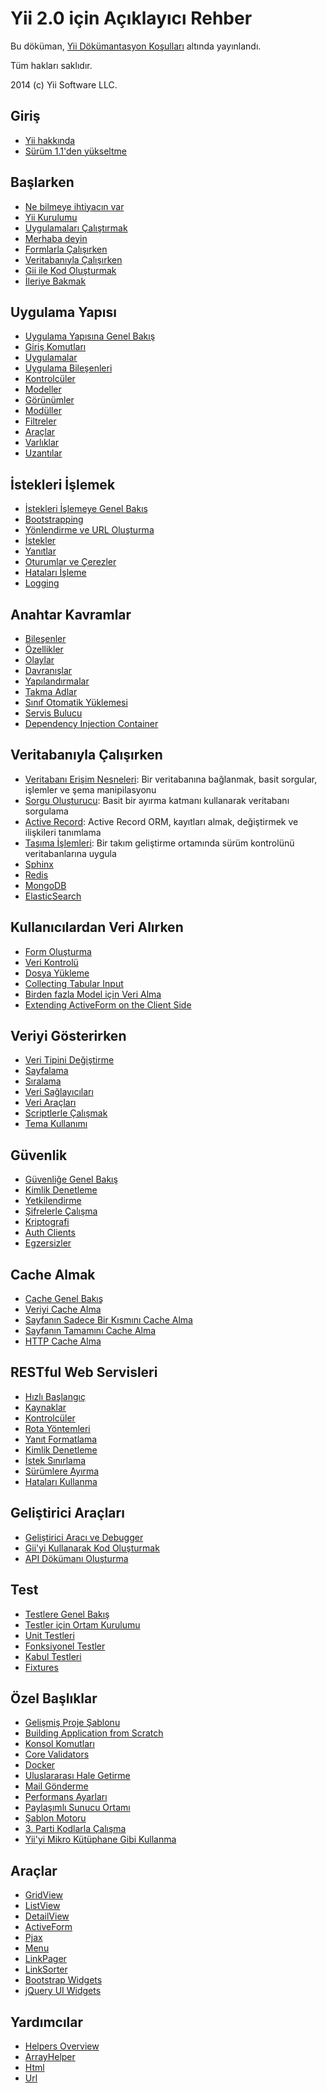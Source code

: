  Yii 2.0 için Açıklayıcı Rehber
===============================

Bu döküman, [Yii Dökümantasyon Koşulları](http://www.yiiframework.com/doc/terms/) altında yayınlandı.

Tüm hakları saklıdır.

2014 (c) Yii Software LLC.


Giriş
------------

* [Yii hakkında](intro-yii.md)
* [Sürüm 1.1'den yükseltme](intro-upgrade-from-v1.md)


Başlarken
---------------

* [Ne bilmeye ihtiyacın var](start-prerequisites.md)
* [Yii Kurulumu](start-installation.md)
* [Uygulamaları Çalıştırmak](start-workflow.md)
* [Merhaba deyin](start-hello.md)
* [Formlarla Çalışırken](start-forms.md)
* [Veritabanıyla Çalışırken](start-databases.md)
* [Gii ile Kod Oluşturmak](start-gii.md)
* [İleriye Bakmak](start-looking-ahead.md)


Uygulama Yapısı
---------------------

* [Uygulama Yapısına Genel Bakış](structure-overview.md)
* [Giriş Komutları](structure-entry-scripts.md)
* [Uygulamalar](structure-applications.md)
* [Uygulama Bileşenleri](structure-application-components.md)
* [Kontrolcüler](structure-controllers.md)
* [Modeller](structure-models.md)
* [Görünümler](structure-views.md)
* [Modüller](structure-modules.md)
* [Filtreler](structure-filters.md)
* [Araçlar](structure-widgets.md)
* [Varlıklar](structure-assets.md)
* [Uzantılar](structure-extensions.md)


İstekleri İşlemek
-----------------

* [İstekleri İşlemeye Genel Bakış](runtime-overview.md)
* [Bootstrapping](runtime-bootstrapping.md)
* [Yönlendirme ve URL Oluşturma](runtime-routing.md)
* [İstekler](runtime-requests.md)
* [Yanıtlar](runtime-responses.md)
* [Oturumlar ve Çerezler](runtime-sessions-cookies.md)
* [Hataları İşleme](runtime-handling-errors.md)
* [Logging](runtime-logging.md)


Anahtar Kavramlar
------------

* [Bileşenler](concept-components.md)
* [Özellikler](concept-properties.md)
* [Olaylar](concept-events.md)
* [Davranışlar](concept-behaviors.md)
* [Yapılandırmalar](concept-configurations.md)
* [Takma Adlar](concept-aliases.md)
* [Sınıf Otomatik Yüklemesi](concept-autoloading.md)
* [Servis Bulucu](concept-service-locator.md)
* [Dependency Injection Container](concept-di-container.md)


Veritabanıyla Çalışırken
----------------------

* [Veritabanı Erişim Nesneleri](db-dao.md): Bir veritabanına bağlanmak, basit sorgular, işlemler ve şema manipilasyonu
* [Sorgu Oluşturucu](db-query-builder.md): Basit bir ayırma katmanı kullanarak veritabanı sorgulama
* [Active Record](db-active-record.md): Active Record ORM, kayıtları almak, değiştirmek ve ilişkileri tanımlama
* [Taşıma İşlemleri](db-migrations.md): Bir takım geliştirme ortamında sürüm kontrolünü veritabanlarına uygula
* [Sphinx](https://www.yiiframework.com/extension/yiisoft/yii2-sphinx/doc/guide)
* [Redis](https://www.yiiframework.com/extension/yiisoft/yii2-redis/doc/guide)
* [MongoDB](https://www.yiiframework.com/extension/yiisoft/yii2-mongodb/doc/guide)
* [ElasticSearch](https://www.yiiframework.com/extension/yiisoft/yii2-elasticsearch/doc/guide)


Kullanıcılardan Veri Alırken
-----------------------

* [Form Oluşturma](input-forms.md)
* [Veri Kontrolü](input-validation.md)
* [Dosya Yükleme](input-file-upload.md)
* [Collecting Tabular Input](input-tabular-input.md)
* [Birden fazla Model için Veri Alma](input-multiple-models.md)
* [Extending ActiveForm on the Client Side](input-form-javascript.md)


Veriyi Gösterirken
---------------

* [Veri Tipini Değiştirme](output-formatting.md)
* [Sayfalama](output-pagination.md)
* [Sıralama](output-sorting.md)
* [Veri Sağlayıcıları](output-data-providers.md)
* [Veri Araçları](output-data-widgets.md)
* [Scriptlerle Çalışmak](output-client-scripts.md)
* [Tema Kullanımı](output-theming.md)


Güvenlik
--------

* [Güvenliğe Genel Bakış](security-overview.md)
* [Kimlik Denetleme](security-authentication.md)
* [Yetkilendirme](security-authorization.md)
* [Şifrelerle Çalışma](security-passwords.md)
* [Kriptografi](security-cryptography.md)
* [Auth Clients](https://www.yiiframework.com/extension/yiisoft/yii2-authclient/doc/guide)
* [Egzersizler](security-best-practices.md)


Cache Almak
-------

* [Cache Genel Bakış](caching-overview.md)
* [Veriyi Cache Alma](caching-data.md)
* [Sayfanın Sadece Bir Kısmını Cache Alma](caching-fragment.md)
* [Sayfanın Tamamını Cache Alma](caching-page.md)
* [HTTP Cache Alma](caching-http.md)


RESTful Web Servisleri
--------------------

* [Hızlı Başlangıç](rest-quick-start.md)
* [Kaynaklar](rest-resources.md)
* [Kontrolcüler](rest-controllers.md)
* [Rota Yöntemleri](rest-routing.md)
* [Yanıt Formatlama](rest-response-formatting.md)
* [Kimlik Denetleme](rest-authentication.md)
* [İstek Sınırlama](rest-rate-limiting.md)
* [Sürümlere Ayırma](rest-versioning.md)
* [Hataları Kullanma](rest-error-handling.md)


Geliştirici Araçları
-----------------

* [Geliştirici Aracı ve Debugger](https://www.yiiframework.com/extension/yiisoft/yii2-debug/doc/guide)
* [Gii'yi Kullanarak Kod Oluşturmak](https://www.yiiframework.com/extension/yiisoft/yii2-gii/doc/guide)
* [API Dökümanı Oluşturma](https://www.yiiframework.com/extension/yiisoft/yii2-apidoc)


Test
-------

* [Testlere Genel Bakış](test-overview.md)
* [Testler için Ortam Kurulumu](test-environment-setup.md)
* [Unit Testleri](test-unit.md)
* [Fonksiyonel Testler](test-functional.md)
* [Kabul Testleri](test-acceptance.md)
* [Fixtures](test-fixtures.md)


Özel Başlıklar
--------------

* [Gelişmiş Proje Şablonu](https://www.yiiframework.com/extension/yiisoft/yii2-app-advanced/doc/guide)
* [Building Application from Scratch](tutorial-start-from-scratch.md)
* [Konsol Komutları](tutorial-console.md)
* [Core Validators](tutorial-core-validators.md)
* [Docker](tutorial-docker.md)
* [Uluslararası Hale Getirme](tutorial-i18n.md)
* [Mail Gönderme](tutorial-mailing.md)
* [Performans Ayarları](tutorial-performance-tuning.md)
* [Paylaşımlı Sunucu Ortamı](tutorial-shared-hosting.md)
* [Şablon Motoru](tutorial-template-engines.md)
* [3. Parti Kodlarla Çalışma](tutorial-yii-integration.md)
* [Yii'yi Mikro Kütüphane Gibi Kullanma](tutorial-yii-as-micro-framework.md)


Araçlar
-------

* [GridView](https://www.yiiframework.com/doc-2.0/yii-grid-gridview.html)
* [ListView](https://www.yiiframework.com/doc-2.0/yii-widgets-listview.html)
* [DetailView](https://www.yiiframework.com/doc-2.0/yii-widgets-detailview.html)
* [ActiveForm](https://www.yiiframework.com/doc-2.0/guide-input-forms.html#activerecord-based-forms-activeform)
* [Pjax](https://www.yiiframework.com/doc-2.0/yii-widgets-pjax.html)
* [Menu](https://www.yiiframework.com/doc-2.0/yii-widgets-menu.html)
* [LinkPager](https://www.yiiframework.com/doc-2.0/yii-widgets-linkpager.html)
* [LinkSorter](https://www.yiiframework.com/doc-2.0/yii-widgets-linksorter.html)
* [Bootstrap Widgets](https://www.yiiframework.com/extension/yiisoft/yii2-bootstrap/doc/guide)
* [jQuery UI Widgets](https://www.yiiframework.com/extension/yiisoft/yii2-jui/doc/guide)


Yardımcılar
-------

* [Helpers Overview](helper-overview.md)
* [ArrayHelper](helper-array.md)
* [Html](helper-html.md)
* [Url](helper-url.md)

